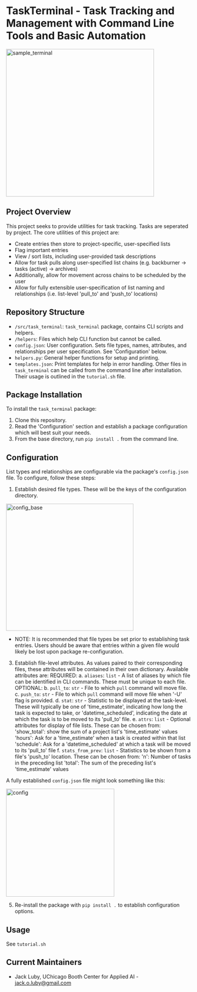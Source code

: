 # TaskTerminal - Task Tracking and Management with Command Line Tools and Basic Automation

<img width="402" alt="sample_terminal" src="https://user-images.githubusercontent.com/43190780/167225457-bf7e1848-a7cf-452d-bbd0-79483d4eec3d.png">

## Project Overview
This project seeks to provide utilities for task tracking. Tasks are seperated by project. The core utilities of this project are:
 * Create entries then store to project-specific, user-specified lists
 * Flag important entries
 * View / sort lists, including user-provided task descriptions
 * Allow for task pulls along user-specified list chains (e.g. backburner -> tasks (active) -> archives)
  * Additionally, allow for movement across chains to be scheduled by the user
 * Allow for fully extensible user-specification of list naming and relationships (i.e. list-level 'pull_to' and 'push_to' locations)

## Repository Structure
 * `/src/task_terminal`: `task_terminal` package, contains CLI scripts and helpers.
  * `/helpers`: Files which help CLI function but cannot be called.
   * `config.json`: User configuration. Sets file types, names, attributes, and relationships per user specification. See 'Configuration' below.
   * `helpers.py`: General helper functions for setup and printing.
   * `templates.json`: Print templates for help in error handling.
 Other files in `task_terminal` can be called from the command line after installation. Their usage is outlined in the `tutorial.sh` file.

## Package Installation
 To install the `task_terminal` package:
  1. Clone this repository.
  2. Read the 'Configuration' section and establish a package configuration which will best suit your needs.
  3. From the base directory, run `pip install .` from the command line.

## Configuration
 List types and relationships are configurable via the package's `config.json` file. To configure, follow these steps:
 1. Establish desired file types. These will be the keys of the configuration directory.

<img width="346" alt="config_base" src="https://user-images.githubusercontent.com/43190780/167225525-f6806abc-c1a3-4c5c-b749-08b0f9cc7dc6.png">

  * NOTE: It is recommended that file types be set prior to establishing task entries. Users should be aware that entries within a given file would likely be lost upon package re-configuration.
 3. Establish file-level attributes. As values paired to their corresponding files, these attributes will be contained in their own dictionary. Available attributes are:
  REQUIRED:
  a. `aliases`: `list` - A list of aliases by which file can be identified in CLI commands. These must be unique to each file.
  OPTIONAL: 
  b. `pull_to`: `str` - File to which `pull` command will move file.
  c. `push_to`: `str` - File to which `pull` command will move file when '-U' flag is provided.
  d. `stat`: `str` - Statistic to be displayed at the task-level. These will typically be one of 'time_estimate', indicating how long the task is expected to take, or 'datetime_scheduled', indicating the date at which the task is to be moved to its 'pull_to' file.
  e. `attrs`: `list` - Optional attributes for display of file lists. These can be chosen from:
   'show_total': show the sum of a project list's 'time_estimate' values
   'hours': Ask for a 'time_estimate' when a task is created within that list
   'schedule': Ask for a 'datetime_scheduled' at which a task will be moved to its 'pull_to' file
  f. `stats_from_prev`: `list` - Statistics to be shown from a file's 'push_to' location. These can be chosen from:
   'n': Number of tasks in the preceding list
   'total': The sum of the preceding list's 'time_estimate' values
   
  A fully established `config.json` file might look something like this:
  
  <img width="294" alt="config" src="https://user-images.githubusercontent.com/43190780/167222415-f4de7eb5-7233-43e3-a5e1-c68c2ec06599.png">
   
 5. Re-install the package with `pip install .` to establish configuration options.

## Usage
 See `tutorial.sh`
 
## Current Maintainers
 * Jack Luby, UChicago Booth Center for Applied AI - jack.o.luby@gmail.com
